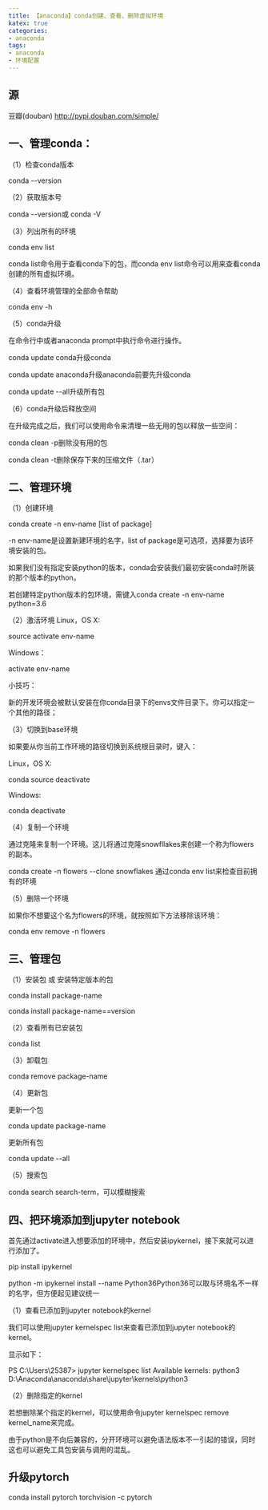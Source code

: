 ```yaml
---
title: 【anaconda】conda创建、查看、删除虚拟环境
katex: true
categories: 
- anaconda
tags:
- anaconda
- 环境配置
---
```

## 源

豆瓣(douban) http://pypi.douban.com/simple/

## 一、管理conda：

（1）检查conda版本

conda --version

（2）获取版本号

conda --version或 conda -V

（3）列出所有的环境

conda env list

conda list命令用于查看conda下的包，而conda env list命令可以用来查看conda创建的所有虚拟环境。

（4）查看环境管理的全部命令帮助

conda env -h

（5）conda升级

在命令行中或者anaconda prompt中执行命令进行操作。

conda update conda升级conda

conda update anaconda升级anaconda前要先升级conda

conda update --all升级所有包

（6）conda升级后释放空间

在升级完成之后，我们可以使用命令来清理一些无用的包以释放一些空间：

conda clean -p删除没有用的包

conda clean -t删除保存下来的压缩文件（.tar）

## 二、管理环境

（1）创建环境

conda create -n env-name [list of package]

-n env-name是设置新建环境的名字，list of package是可选项，选择要为该环境安装的包。

如果我们没有指定安装python的版本，conda会安装我们最初安装conda时所装的那个版本的python。

若创建特定python版本的包环境，需键入conda create -n env-name python=3.6

（2）激活环境
Linux，OS X:

source activate env-name

Windows：

activate env-name

小技巧：

新的开发环境会被默认安装在你conda目录下的envs文件目录下。你可以指定一个其他的路径；

（3）切换到base环境

如果要从你当前工作环境的路径切换到系统根目录时，键入：

Linux，OS X:

conda source deactivate

Windows:

conda deactivate

（4）复制一个环境

通过克隆来复制一个环境。这儿将通过克隆snowfllakes来创建一个称为flowers的副本。

conda create -n flowers --clone snowflakes
通过conda env list来检查目前拥有的环境

（5）删除一个环境

如果你不想要这个名为flowers的环境，就按照如下方法移除该环境：

conda env remove -n flowers

## 三、管理包

（1）安装包 或 安装特定版本的包

conda install package-name

conda install package-name==version

（2）查看所有已安装包

conda list

（3）卸载包

conda remove package-name

（4）更新包

更新一个包

conda update package-name

更新所有包

conda update --all

（5）搜索包

conda search search-term，可以模糊搜索

## 四、把环境添加到jupyter notebook

首先通过activate进入想要添加的环境中，然后安装ipykernel，接下来就可以进行添加了。

pip install ipykernel

python -m ipykernel install --name Python36Python36可以取与环境名不一样的名字，但方便起见建议统一

（1）查看已添加到jupyter notebook的kernel

我们可以使用jupyter kernelspec list来查看已添加到jupyter notebook的kernel。

显示如下：

PS C:\Users\25387> jupyter kernelspec list
Available kernels:
  python3    D:\Anaconda\anaconda\share\jupyter\kernels\python3

（2）删除指定的kernel

若想删除某个指定的kernel，可以使用命令jupyter kernelspec remove kernel_name来完成。

由于python是不向后兼容的，分开环境可以避免语法版本不一引起的错误，同时这也可以避免工具包安装与调用的混乱。

## 升级pytorch
conda install pytorch torchvision -c pytorch